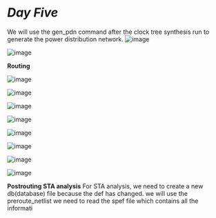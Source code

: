 # *Day Five*
We will use the  gen_pdn command after the clock tree synthesis run to generate the power distribution network.
![image](https://github.com/piyushk246/Digital_VLSI_SoC_Design_And_Planning/assets/65733681/06066d64-8830-4610-8bf2-6f4acd1d473f)

![image](https://github.com/piyushk246/Digital_VLSI_SoC_Design_And_Planning/assets/65733681/43620921-14bb-40bd-92c0-b8772ca804f8)


**Routing**

![image](https://github.com/piyushk246/Digital_VLSI_SoC_Design_And_Planning/assets/65733681/05947228-e9c7-4dc9-b7bf-bed6d30c2aa8)


![image](https://github.com/piyushk246/Digital_VLSI_SoC_Design_And_Planning/assets/65733681/bbae9ad8-b2b1-4bfd-a1e9-d80ddb19b722)

![image](https://github.com/piyushk246/Digital_VLSI_SoC_Design_And_Planning/assets/65733681/685ed5cb-e0ee-40aa-ad8c-3eef7a3f311b)


![image](https://github.com/piyushk246/Digital_VLSI_SoC_Design_And_Planning/assets/65733681/ed721acb-6083-4b7f-9e53-702950ea1480)



![image](https://github.com/piyushk246/Digital_VLSI_SoC_Design_And_Planning/assets/65733681/610d4e78-33a6-4e4b-80a9-ed0d806086f2)

![image](https://github.com/piyushk246/Digital_VLSI_SoC_Design_And_Planning/assets/65733681/2491e94f-e021-43e6-a53f-0bbae57e5c33)

![image](https://github.com/piyushk246/Digital_VLSI_SoC_Design_And_Planning/assets/65733681/3c367275-f4b0-413e-ab60-df093a1e48cc)

![image](https://github.com/piyushk246/Digital_VLSI_SoC_Design_And_Planning/assets/65733681/3eb157cb-dcc0-46b1-9308-7425108a8920)

**Postrouting STA analysis**
For STA analysis,
we need to create a new db(database) file because the def has changed.
we will use the preroute_netlist
we need to read the spef file which contains all the informati
